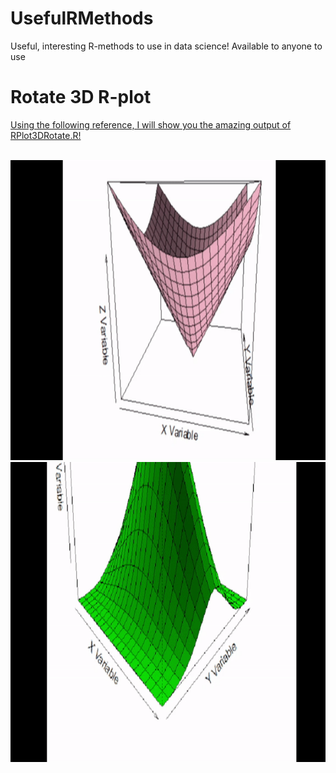 # UsefulRMethods
Useful, interesting R-methods to use in data science! Available to anyone to use

# Rotate 3D R-plot
[Using the following reference, I will show you the amazing output of RPlot3DRotate.R!](https://medium.com/clarusway/how-to-add-gifs-in-github-readme-without-software-2536128a3dff)

<br>

<img src = "./3D Rotate parabaloid pink.gif" alt = "Rotating pink parabaloid" height = "480">

<br>

<img src = "./3D rotate gaussian green.gif" alt = "Rotating green gaussian" height = "480">


